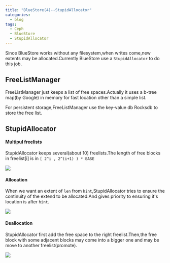 ```yaml
---
title: "BlueStore(4)--StupidAllocator"
categories:
  - blog
tags:
  - Ceph
  - BlueStore
  - StupidAllocator
---
```



Since BlueStore works without any filesystem,when writes come,new extents may be allocated.Currently BlueStore use a `StupidAllocator` to do this job.

## FreeListManager

FreeListManager just keeps a list of free spaces.Actually it uses a b-tree map(by Google) in memory for fast location other than a simple list.

For persistent storage,FreeListManager use the key-value db Rocksdb to store the free list.

## StupidAllocator

#### Multipul freelists

StupidAllocator keeps several(about 10) freelists.The length of free blocks in freelist[i] is in `[ 2^i , 2^(i+1) ) * BASE`

![](http://cezvf.img47.wal8.com/img47/544731_20160503164529/146228964528.png)

#### Allocation

When we want an extent of `len` from `hint`,StupidAllocator tries to ensure the continuity of the extend to be allocated.And gives priority to ensuring it's location is after `hint`.

![](http://cezvf.img47.wal8.com/img47/544731_20160503164529/146228964547.png)
#### Deallocation

StupidAllocator first add the free space to the right freelist.Then,the free block with some adjacent blocks may come into a bigger one and may be move to another freelist(promote).

![](http://cezvf.img47.wal8.com/img47/544731_20160503164529/146228964565.png)


